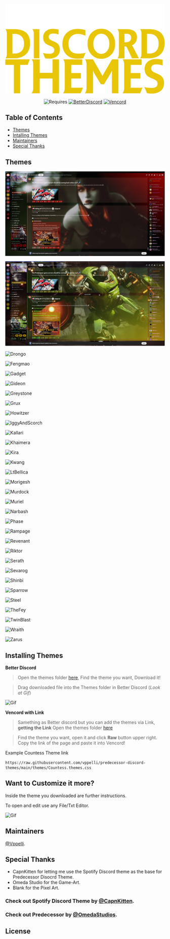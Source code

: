 <div align="center">

[![PredecessorDiscordThemes](https://raw.githubusercontent.com/vppelli/predecessor-discord-themes/main/img/PDT-logo.png)](https://github.com/vppelli/predecessor-discord-themes)
</div>

<div align="center">
  
![Requires](https://img.shields.io/badge/Requires-%23E8C506?style=for-the-badge) [![BetterDiscord](https://img.shields.io/badge/Better_Discord-Download-%23E8C506?style=for-the-badge&labelColor=black)](https://betterdiscord.app) [![Vencord](https://img.shields.io/badge/Vencord-Download-%23E8C506?style=for-the-badge&labelColor=black)](https://vencord.dev) 

</div>

## Table of Contents
- [Themes](#themes)
- [Intalling Themes](#installing-themes)
- [Maintainers](#maintainers)
- [Special Thanks](#special-thanks)

## Themes

![Countess](/img/Previews/CountessPreview.png)

![Crunch](/img/Previews/CrunchPreview.png)

![Drongo](#)

![Fengmao](#)

![Gadget](#)

![Gideon](#)

![Greystone](#)

![Grux](#)

![Howitzer](#)

![IggyAndScorch](#)

![Kallari](#)

![Khaimera](#)

![Kira](#)

![Kwang](#)

![LtBellica](#)

![Morigesh](#)

![Murdock](#)

![Muriel](#)

![Narbash](#)

![Phase](#)

![Rampage](#)

![Revenant](#)

![Riktor](#)

![Serath](#)

![Sevarog](#)

![Shinbi](#)

![Sparrow](#)

![Steel](#)

![TheFey](#)

![TwinBlast](#)

![Wraith](#)

![Zarus](#)


## Installing Themes

**Better Discord**
> Open the themes folder [here](https://github.com/vppelli/predecessor-discord-themes/tree/main/themes), Find the theme you want, Download it!

> Drag downloaded file into the Themes folder in Better Discord (*Look at Gif*)

![Gif](#)

**Vencord with Link**
> Samething as Better discord but you can add the themes via Link, **getting the Link** Open the themes folder [here](https://github.com/vppelli/predecessor-discord-themes/tree/main/themes)

> Find the theme you want, open it and click **Raw** button upper right. Copy the link of the page and paste it into Vencord!

Example Countess Theme link
```
https://raw.githubusercontent.com/vppelli/predecessor-discord-themes/main/themes/Countess.themes.css
```

## Want to Customize it more?
Inside the theme you downloaded are further instructions.

To open and edit use any File/Txt Editor.

![Gif](#)



## Maintainers

[@Vppelli](https://github.com/vppelli).

## Special Thanks
- CapnKitten for letting me use the Spotify Discord theme as the base for Predecessor Disocrd Theme.
- Omeda Studio for the Game-Art.
- Blank for the Pixel Art.

### Check out Spotify Discord Theme by [@CapnKitten](https://github.com/CapnKitten/Spotify-Discord).
### Check out Predecessor by [@OmedaStudios](https://www.predecessorgame.com).

## License
